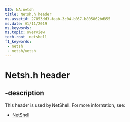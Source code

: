 ```yaml
---
UID: NA:netsh
title: Netsh.h header
ms.assetid: 27853dd3-deab-3c04-b057-b805862bd855
ms.date: 01/11/2019
ms.keywords: 
ms.topic: overview
tech.root: netshell
f1_keywords:
 - netsh
 - netsh/netsh
---
```


# Netsh.h header


## -description

This header is used by NetShell. For more information, see:

- [NetShell](../_netshell/index.md)

